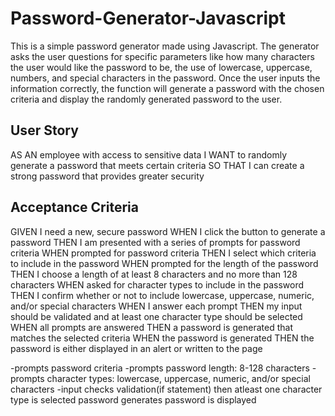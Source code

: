 # Password-Generator-Javascript

This is a simple password generator made using Javascript. The generator asks the user questions for specific parameters like how many characters the user would like the password to be, the use of lowercase, uppercase, numbers, and special characters in the password. Once the user inputs the information correctly, the function will generate a password with the chosen criteria and display the randomly generated password to the user. 

## User Story
AS AN employee with access to sensitive data
I WANT to randomly generate a password that meets certain criteria
SO THAT I can create a strong password that provides greater security

## Acceptance Criteria
GIVEN I need a new, secure password
WHEN I click the button to generate a password
THEN I am presented with a series of prompts for password criteria
WHEN prompted for password criteria
THEN I select which criteria to include in the password
WHEN prompted for the length of the password
THEN I choose a length of at least 8 characters and no more than 128 characters
WHEN asked for character types to include in the password
THEN I confirm whether or not to include lowercase, uppercase, numeric, and/or special characters
WHEN I answer each prompt
THEN my input should be validated and at least one character type should be selected
WHEN all prompts are answered
THEN a password is generated that matches the selected criteria
WHEN the password is generated
THEN the password is either displayed in an alert or written to the page


-prompts password criteria
-prompts password length: 8-128 characters 
-prompts character types: lowercase, uppercase, numeric, and/or special characters
-input checks validation(if statement) then atleast one character type is selected
password generates
password is displayed 